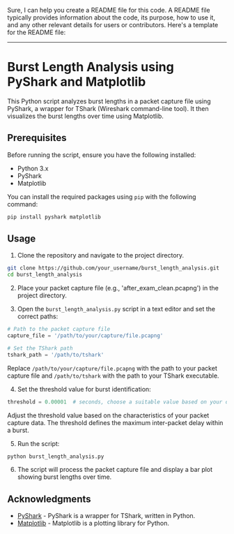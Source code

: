Sure, I can help you create a README file for this code. A README file typically provides information about the code, its purpose, how to use it, and any other relevant details for users or contributors. Here's a template for the README file:

---

# Burst Length Analysis using PyShark and Matplotlib

This Python script analyzes burst lengths in a packet capture file using PyShark, a wrapper for TShark (Wireshark command-line tool). It then visualizes the burst lengths over time using Matplotlib.

## Prerequisites

Before running the script, ensure you have the following installed:

- Python 3.x
- PyShark
- Matplotlib

You can install the required packages using `pip` with the following command:

```bash
pip install pyshark matplotlib
```

## Usage

1. Clone the repository and navigate to the project directory.

```bash
git clone https://github.com/your_username/burst_length_analysis.git
cd burst_length_analysis
```

2. Place your packet capture file (e.g., 'after_exam_clean.pcapng') in the project directory.

3. Open the `burst_length_analysis.py` script in a text editor and set the correct paths:

```python
# Path to the packet capture file
capture_file = '/path/to/your/capture/file.pcapng'

# Set the TShark path
tshark_path = '/path/to/tshark'
```

Replace `/path/to/your/capture/file.pcapng` with the path to your packet capture file and `/path/to/tshark` with the path to your TShark executable.

4. Set the threshold value for burst identification:

```python
threshold = 0.00001  # seconds, choose a suitable value based on your data
```

Adjust the threshold value based on the characteristics of your packet capture data. The threshold defines the maximum inter-packet delay within a burst.

5. Run the script:

```bash
python burst_length_analysis.py
```

6. The script will process the packet capture file and display a bar plot showing burst lengths over time.

## Acknowledgments

- [PyShark](https://github.com/KimiNewt/pyshark) - PyShark is a wrapper for TShark, written in Python.
- [Matplotlib](https://matplotlib.org/) - Matplotlib is a plotting library for Python.

